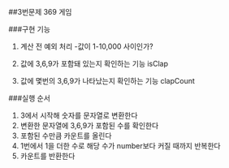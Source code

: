 ##3번문제 369 게임

###구현 기능

1. 계산 전 예외 처리
   -값이 1-10,000 사이인가?

2. 값에 3,6,9가 포함돼 있는지 확인하는 기능 isClap

3. 값에 몇번의 3,6,9가 나타났는지 확인하는 기능 clapCount

###실행 순서

1. 3에서 시작해 숫자를 문자열로 변환한다
2. 변환한 문자열에 3,6,9가 포함된 수를 확인한다
3. 포함된 수만큼 카운트를 올린다
4. 1번에서 1을 더한 수로 해당 수가 number보다 커질 때까지 반복한다
5. 카운트를 반환한다
